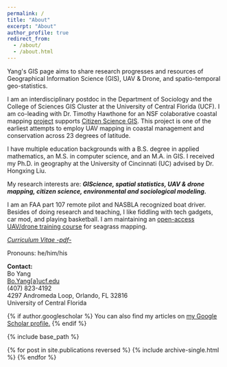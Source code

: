 ```yaml
---
permalink: /
title: "About"
excerpt: "About"
author_profile: true
redirect_from: 
  - /about/
  - /about.html
---
```

Yang's GIS page aims to share research progresses and resources of Geographical Information Science (GIS), UAV & Drone, and spatio-temporal geo-statistics. 

I am an interdisciplinary postdoc in the 
Department of Sociology
and the College of Sciences GIS Cluster at 
the University of Central Florida (UCF). I am co-leading with Dr. Timothy Hawthone for an NSF colaborative coastal mapping [project](https://www.citizensciencegis.org/nsfsmithosniandrones) supports [Citizen Science GIS](https://www.citizensciencegis.org/). This project is one of the earliest attempts to employ UAV mapping in coastal management and conservation across 23 degrees of latitude. 

I have multiple education backgrounds with a B.S. degree in applied mathematics, an M.S. in computer science, and an M.A. in GIS. I received my Ph.D. in geography at the University of Cincinnati (UC) advised by Dr. Hongxing Liu. 

My research interests are: **_GIScience, spatial statistics, UAV & drone mapping, citizen science, environmental and sociological modeling._**

I am an FAA part 107 remote pilot and NASBLA recognized boat driver. Besides of doing research and teaching, I like fiddling with tech gadgets, car mod, and playing basketball. I am maintaining an [open-access UAV/drone training course](https://gis-yang.github.io/DroneMapping/) for seagrass mapping. 

[*Curriculum Vitae -pdf-*](https://docs.google.com/document/d/1X4dQp722FGkrhZA4qp6Eu7vWaWDV-otF2zpRAI35AHI/edit?usp=sharing)

Pronouns: he/him/his

**Contact:**\
Bo Yang\
[Bo.Yang[a]ucf.edu](Bo.Yang@ucf.edu) \
(407) 823-4192\
4297 Andromeda Loop, Orlando, FL 32816\
University of Central Florida


{% if author.googlescholar %}
  You can also find my articles on <u><a href="{{author.googlescholar}}">my Google Scholar profile</a>.</u>
{% endif %}

{% include base_path %}

{% for post in site.publications reversed %}
  {% include archive-single.html %}
{% endfor %}

